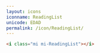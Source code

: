 ```yaml
---
layout: icons
iconname: ReadingList
unicode: EDAD
permalink: /icon/ReadingList/
---
```


``` html
<i class="mi mi-ReadingList"></i>
```
